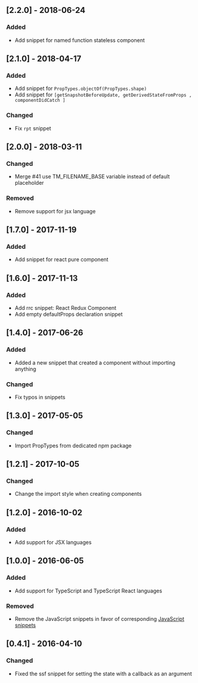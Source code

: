 ## [2.2.0] - 2018-06-24
### Added
- Add snippet for named function stateless component

## [2.1.0] - 2018-04-17
### Added
- Add snippet for `PropTypes.objectOf(PropTypes.shape)`
- Add snippet for `[getSnapshotBeforeUpdate, getDerivedStateFromProps , componentDidCatch ]`
### Changed
- Fix `rpt` snippet

## [2.0.0] - 2018-03-11
### Changed
- Merge #41 use TM_FILENAME_BASE variable instead of default placeholder
### Removed
- Remove support for jsx language

## [1.7.0] - 2017-11-19
### Added
- Add snippet for react pure component

## [1.6.0] - 2017-11-13
### Added
- Add rrc snippet: React Redux Component
- Add empty defaultProps declaration snippet

## [1.4.0] - 2017-06-26
### Added
- Added a new snippet that created a component without importing anything
### Changed
- Fix typos in snippets

## [1.3.0] - 2017-05-05
### Changed
- Import PropTypes from dedicated npm package

## [1.2.1] - 2017-10-05
### Changed
- Change the import style when creating components

## [1.2.0] - 2016-10-02
### Added
- Add support for JSX languages

## [1.0.0] - 2016-06-05
### Added
- Add support for TypeScript and TypeScript React languages
### Removed
- Remove the JavaScript snippets in favor of corresponding [JavaScript snippets](https://github.com/xabikos/vscode-javascript)

## [0.4.1] - 2016-04-10
### Changed
- Fixed the ssf snippet for setting the state with a callback as an argument
